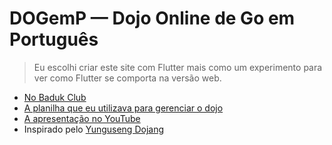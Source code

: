 # DOGemP &mdash; Dojo Online de Go em Português

> Eu escolhi criar este site com Flutter mais como um experimento para ver como Flutter se comporta na versão web.

- [No Baduk Club](https://baduk.club/league/dogemp)
- [A planilha que eu utilizava para gerenciar o dojo](https://docs.google.com/spreadsheets/d/1Nmf-qVtF1t-IQWB7Dul8G3B17y-wuyXiWfwxvFVyAbI/edit#gid=0)
- [A apresentação no YouTube](https://youtu.be/to7fZW3wLZ8)
- Inspirado pelo [Yunguseng Dojang](https://yunguseng.com/)
